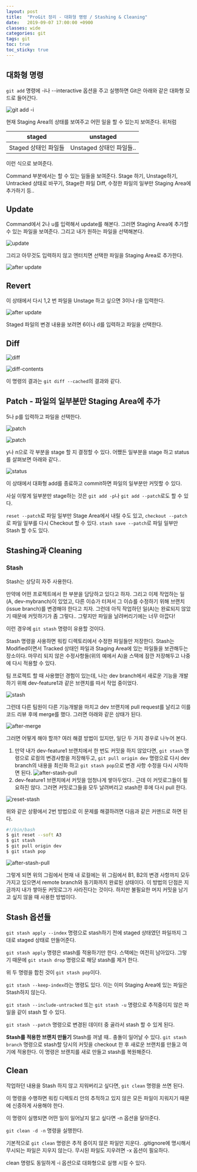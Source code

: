 ```yaml
---
layout: post
title:  "ProGit 정리 - 대화형 명령 / Stashing & Cleaning"
date:   2019-09-07 17:00:00 +0900
classes: wide
categories: git
tags: git
toc: true
toc_sticky: true
---
```


## 대화형 명령

`git add` 명령에 -i나 --interactive 옵션을 주고 실행하면 Git은 아래와 같은 대화형 모드로 들어간다.

![git add -i](/assets/img/git_interactive/add.png)

현재 Staging Area의 상태를 보여주고 어떤 일을 할 수 있는지 보여준다.
위처럼

staged | unstaged
--- | ---
Staged 상태인 파일들 | Unstaged 상태인 파일들..

이런 식으로 보여준다.

Command 부분에서는 할 수 있는 일들을 보여준다. Stage 하기, Unstage하기, Untracked 상태로 바꾸기, Stage한 파일 Diff, 수정한 파일의 일부만 Staging Area에 추가하기 등..

## Update

Command에서 2나 u를 입력해서 update를 해본다. 그러면 Staging Area에 추가할 수 있는 파일을 보여준다. 그리고 내가 원하는 파일을 선택해본다.

![update](/assets/img/git_interactive/update.png)

그리고 아무것도 입력하지 않고 엔터치면 선택한 파일을 Staging Area로 추가한다.

![after update](/assets/img/git_interactive/after_update.png)

## Revert

이 상태에서 다시 1,2 번 파일을 Unstage 하고 싶으면 3이나 r을 입력한다.

![after update](/assets/img/git_interactive/revert.png)

Staged 파일의 변경 내용을 보려면 6이나 d를 입력하고 파일을 선택한다.

## Diff

![diff](/assets/img/git_interactive/diff.png)

![diff-contents](/assets/img/git_interactive/diff_contents.png)

이 명령의 결과는 `git diff --cached`의 결과와 같다.

## Patch - 파일의 일부분만 Staging Area에 추가

5나 p를 입력하고 파일을 선택한다.

![patch](/assets/img/git_interactive/patch.png)

![patch](/assets/img/git_interactive/patch_man.png)

y나 n으로 각 부분을 stage 할 지 결정할 수 있다. 어쨌든 일부분을 stage 하고 status를 살펴보면 아래와 같다..

![status](/assets/img/git_interactive/status.png)

이 상태에서 대화형 add를 종료하고 commit하면 파일의 일부분만 커밋할 수 있다.

사실 이렇게 일부분만 stage하는 것은 `git add -p`나 `git add --patch`로도 할 수 있다.

`reset --patch`로 파일 일부만 Stage Area에서 내릴 수도 있고, `checkout --patch`로 파일 일부를 다시 Checkout 할 수 있다. `stash save --patch`로 파일 일부만 Stash 할 수도 있다.

## Stashing과 Cleaning

### Stash

Stash는 상당히 자주 사용한다.

만약에 어떤 프로젝트에서 한 부분을 담당하고 있다고 하자. 그리고 이제 작업하는 일(A, dev-mybranch)이 있었고, 다른 이슈가 터져서 그 이슈를 수정하기 위해 브랜치(issue branch)를 변경해야 한다고 치자. 그런데 아직 작업하던 일(A)는 완료되지 않았기 때문에 커밋하기가 좀 그렇다.. 그렇지만 파일을 날려버리기에는 너무 아깝다!

이런 경우에 `git stash` 명령이 유용할 것이다.

Stash 명령을 사용하면 워킹 디렉토리에서 수정한 파일들만 저장한다.
Stash는 Modified이면서 Tracked 상태인 파일과 Staging Area에 있는 파일들을 보관해두는 장소이다. 마무리 되지 않은 수정사항들(위의 예에서 A)을 스택에 잠깐 저장해두고 나중에 다시 적용할 수 있다.

팀 프로젝트 할 때 사용했던 경험이 있는데, 나는 dev branch에서 새로운 기능을 개발하기 위해 dev-feature1과 같은 브랜치를 따서 작업 중이었다.

![stash](/assets/img/git_interactive/ex_stash.png)

그런데 다른 팀원이 다른 기능개발을 마치고 dev 브랜치에 pull request를 날리고 이를 코드 리뷰 후에 merge를 했다. 그러면 아래와 같은 상태가 된다.

![after-merge](/assets/img/git_interactive/ex_stash2.png)

그러면 어떻게 해야 할까? 여러 해결 방법이 있지만, 일단 두 가지 경우로 나누어 본다.

1. 만약 내가 dev-feature1 브랜치에서 한 번도 커밋을 하지 않았다면, `git stash` 명령으로 로컬의 변경사항을 저장해두고, `git pull origin dev` 명령으로 다시 dev branch의 내용을 최신화 하고 `git stash pop`으로 변경 사항 수정을 다시 시작하면 된다.
![after-stash-pull](/assets/img/git_interactive/ex_stash3.png)
2. dev-feature1 브랜치에서 커밋을 엄청나게 쌓아두었다.. 근데 이 커밋로그들이 필요하진 않다. 그러면 커밋로그들을 모두 날려버리고 stash한 후에 다시 pull 한다.

![reset-stash](/assets/img/git_interactive/stash-commit.png)

위와 같은 상황에서 2번 방법으로 이 문제를 해결하려면 다음과 같은 커맨드로 하면 된다.

```bash
#!/bin/bash
$ git reset --soft A3
$ git stash
$ git pull origin dev
$ git stash pop
```

![after-stash-pull](/assets/img/git_interactive/ex_stash3.png)

그렇게 되면 위의 그림에서 현재 내 로컬에는 위 그림에서 B1, B2의 변경 사항까지 모두 가지고 있으면서 remote branch와 동기화까지 완료된 상태이다. 이 방법의 단점은 지금까지 내가 쌓아둔 커밋로그가 사라진다는 것이다. 하지만 불필요한 머지 커밋을 남기고 싶지 않을 때 사용한 방법이다.

## Stash 옵션들

`git stash apply --index` 명령으로 stash하기 전에 staged 상태였던 파일까지 그대로 staged 상태로 만들어준다.

`git stash apply` 명령은 stash를 적용하기만 한다. 스택에는 여전히 남아있다. 그렇기 때문에 `git stash drop` 명령으로 해당 stash를 제거 한다.

위 두 명령을 합친 것이 `git stash pop`이다.

`git stash --keep-index`라는 명령도 있다. 이는 이미 Staging Area에 있는 파일은 Stash하지 않는다.

`git stash --include-untracked` 또는 `git stash -u` 명령으로 추적중이지 않은 파일을 같이 stash 할 수 있다.

`git stash --patch` 명령으로 변경된 데이터 중 골라서 stash 할 수 있게 된다.

**Stash를 적용한 브랜치 만들기**
Stash를 꺼낼 때.. 충돌이 일어날 수 있다. `git stash branch` 명령으로 stash할 당시의 커밋을 checkout 한 후 새로운 브랜치를 만들고 여기에 적용한다. 이 명령은 브랜치를 새로 만들고 stash를 복원해준다.

## Clean

작업하던 내용을 Stash 하지 않고 지워버리고 싶다면, `git clean` 명령을 쓰면 된다.

이 명령을 수행하면 워킹 디렉토리 안의 추적하고 있지 않은 모든 파일이 지워지기 때문에 신중하게 사용해야 한다.

이 명령이 실행되면 어떤 일이 일어날지 알고 싶다면 -n 옵션을 달아준다.

`git clean -d -n` 명령을 실행한다.

기본적으로 `git clean` 명령은 추적 중이지 않은 파일만 지운다. .gitignore에 명시해서 무시되는 파일은 지우지 않는다. 무시된 파일도 지우려면 -x 옵션이 필요하다.

clean 명령도 동일하게 -i 옵션으로 대화형으로 실행 시킬 수 있다.
